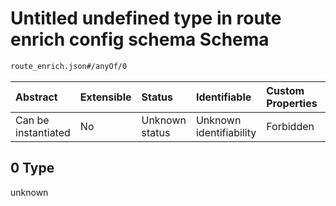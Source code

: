 # Untitled undefined type in route enrich config schema Schema

```txt
route_enrich.json#/anyOf/0
```



| Abstract            | Extensible | Status         | Identifiable            | Custom Properties | Additional Properties | Access Restrictions | Defined In                                                              |
| :------------------ | :--------- | :------------- | :---------------------- | :---------------- | :-------------------- | :------------------ | :---------------------------------------------------------------------- |
| Can be instantiated | No         | Unknown status | Unknown identifiability | Forbidden         | Allowed               | none                | [route\_enrich.json\*](../out/route_enrich.json "open original schema") |

## 0 Type

unknown
